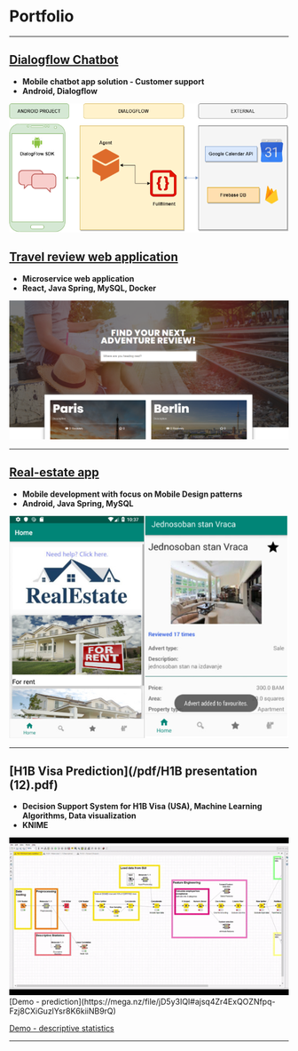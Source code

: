# Portfolio

---
## [Dialogflow Chatbot](/chatbot)
- **Mobile chatbot app solution - Customer support**
- **Android, Dialogflow**
<img src="images/graph_dialogflow (1).png"/>

## [Travel review web application](/sample_page)
- **Microservice web application**
- **React, Java Spring, MySQL, Docker**
<img src="images/front_travel_review.PNG"/>

---
## [Real-estate app](/realestate)
- **Mobile development with focus on Mobile Design patterns**
- **Android, Java Spring, MySQL**
<img src="images/real_estate_combined.jpg"/>


---
## [H1B Visa Prediction](/pdf/H1B presentation (12).pdf)
- **Decision Support System for H1B Visa (USA), Machine Learning Algorithms, Data visualization**
- **KNIME**
<img src="images/gif_h1b.gif"/>
[Demo - prediction](https://mega.nz/file/jD5y3IQI#ajsq4Zr4ExQOZNfpq-Fzj8CXiGuzlYsr8K6kiiNB9rQ)

[Demo - descriptive statistics](https://mega.nz/file/vH42VCQS#K0fomYkrbrSf8pk01AdbA6M6IkSWZzcIGh_GGtX0Uic)

---


